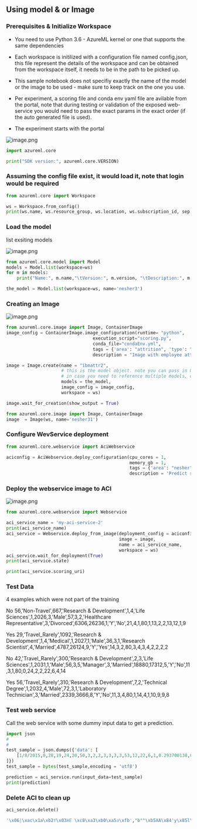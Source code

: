 
## Using model & or Image

### Prerequisites & Initialize Workspace

* You need to use Python 3.6 - AzureML kernel or one that supports the same dependencies
* Each workspace is initilized with a configuration file named config.json, this file represent the details of the workspace and can be obtained from the workspace itself, it needs to be in the path to be picked up.
* This sample notebook does not specifiy exactly the name of the model or the image to be used - make sure to keep track on the one you use.
* Per experiment, a scoring file and conda env yaml file are avilable from the portal, note that during testing or validation of the exposed web-service you would need to pass the exact params in the exact order (if the auto generated file is used).

* The experiment starts with the portal

![image.png](https://user-images.githubusercontent.com/37622785/59563022-3c43ec80-903d-11e9-8877-a8e8257697b6.png)


```python
import azureml.core

print("SDK version:", azureml.core.VERSION)
```

### Assuming the config file exist, it would load it, note that login would be required


```python
from azureml.core import Workspace

ws = Workspace.from_config()
print(ws.name, ws.resource_group, ws.location, ws.subscription_id, sep = '\n')
```

### Load the model
list exsiting models

![image.png](attachment:image.png)


```python
from azureml.core.model import Model
models = Model.list(workspace=ws)
for m in models:
    print("Name:", m.name,"\tVersion:", m.version, "\tDescription:", m.description, m.tags)
```


```python
the_model = Model.list(workspace=ws, name='nesher3')
```

### Creating an Image

![image.png](attachment:image.png)


```python
from azureml.core.image import Image, ContainerImage
image_config = ContainerImage.image_configuration(runtime= "python",
                                 execution_script="scoring.py",
                                 conda_file="condaEnv.yml",
                                 tags = {'area': "attrition", 'type': "classification"},
                                 description = "Image with employee attrition classification model")

image = Image.create(name = "ibmattr2",
                     # this is the model object. note you can pass in 0-n models via this list-type parameter
                     # in case you need to reference multiple models, or none at all, in your scoring script.
                     models = the_model,
                     image_config = image_config, 
                     workspace = ws)
```


```python
image.wait_for_creation(show_output = True)
```


```python
from azureml.core.image import Image, ContainerImage
image  = Image(ws, name='nesher31')
```

### Configure WevService deployment


```python
from azureml.core.webservice import AciWebservice

aciconfig = AciWebservice.deploy_configuration(cpu_cores = 1, 
                                               memory_gb = 1, 
                                               tags = {'area': "nesher", 'type': "classification"}, 
                                               description = 'Predict soldier nesher model')
```

### Deploy the webservice image to ACI

![image.png](attachment:image.png)


```python
from azureml.core.webservice import Webservice

aci_service_name = 'my-aci-service-2'
print(aci_service_name)
aci_service = Webservice.deploy_from_image(deployment_config = aciconfig,
                                           image = image,
                                           name = aci_service_name,
                                           workspace = ws)
aci_service.wait_for_deployment(True)
print(aci_service.state)
```


```python
print(aci_service.scoring_uri)
```

### Test Data
4 examples which were not part of the training

No 56,'Non-Travel',667,'Research & Development',1,4,'Life Sciences',1,2026,3,'Male',57,3,2,'Healthcare Representative',3,'Divorced',6306,26236,1,'Y','No',21,4,1,80,1,13,2,2,13,12,1,9

Yes 29,'Travel_Rarely',1092,'Research & Development',1,4,'Medical',1,2027,1,'Male',36,3,1,'Research Scientist',4,'Married',4787,26124,9,'Y','Yes',14,3,2,80,3,4,3,4,2,2,2,2

No 42,'Travel_Rarely',300,'Research & Development',2,3,'Life Sciences',1,2031,1,'Male',56,3,5,'Manager',3,'Married',18880,17312,5,'Y','No',11,3,1,80,0,24,2,2,22,6,4,14

Yes 56,'Travel_Rarely',310,'Research & Development',7,2,'Technical Degree',1,2032,4,'Male',72,3,1,'Laboratory Technician',3,'Married',2339,3666,8,'Y','No',11,3,4,80,1,14,4,1,10,9,9,8


### Test web service
Call the web service with some dummy input data to get a prediction.


```python
import json
#
# 
test_sample = json.dumps({'data': [
    [1/8/2015,0,28,19,24,20,50,3,2,2,3,3,3,3,53,12,22,6,1,0.293700138,0,1,0,0,2,4,4,3,5,3,1,1,1,2,1,2,2,3,5,5,1.441340002,8,0,1,0,2015,3,8,0,3,3,1,5,0,4]
]})
test_sample = bytes(test_sample,encoding = 'utf8')

prediction = aci_service.run(input_data=test_sample)
print(prediction)
```

### Delete ACI to clean up


```python
aci_service.delete()
```


```python
'\x06|\xac\x1a\xb2Y\x03WE \xc8\xa3\xb0\xa5a\xfb',"b""\xb5XA\x84'y\x85l\xb7F\xe1\xd3o\x8c\xd5[""",'\xaas`\xcf\x14\xd5b\x8e\xe4\x0e\xeft7\xa9:Y','1/11/2015',0,24.0,14.0,19.0,10.0,50.0,3.0,3.0,2.0,3.0,3.0,3.0,3.0,49.0,12.0,23.0,6.0,1,0.0,0,0,0.0,0,0,0,5,1,0,0,1,0,0,0,1,0,0,0,0,5,5,1.876857836,0.0,1,1,0,0,2015
```
